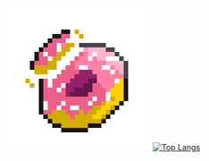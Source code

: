 ![](https://github.com/dev4ult/dev4ult/blob/main/animatedDonut2.gif)
[![Top Langs](https://github-readme-stats.vercel.app/api/top-langs/?username=dev4ult&layout=compact)](https://github.com/dev4ult/github-readme-stats)
